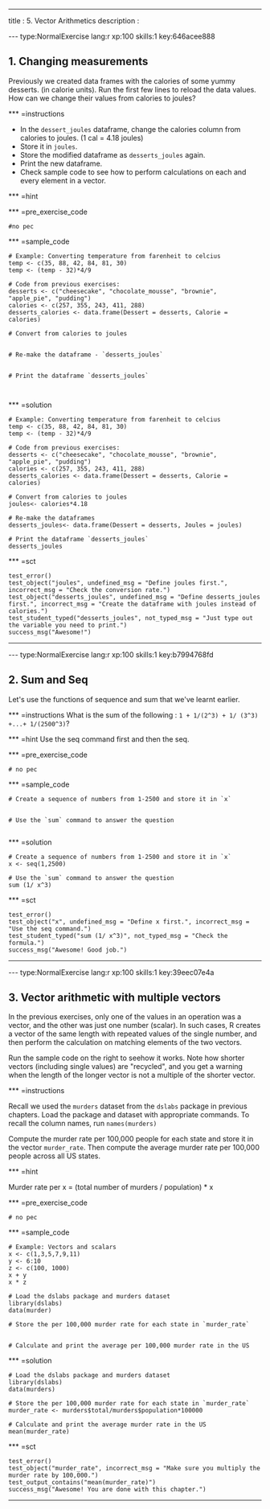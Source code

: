 ---
title       : 5. Vector Arithmetics
description :

--- type:NormalExercise lang:r xp:100 skills:1 key:646acee888
## 1. Changing measurements

Previously we created data frames with the calories of some yummy desserts. (in calorie units). 
Run the first few lines to reload the data values. How can we change their values from calories to joules?

*** =instructions
- In the `dessert_joules` dataframe, change the calories column from calories to joules. (1 cal = 4.18 joules)
- Store it in `joules`.
- Store the modified dataframe as `desserts_joules` again.
- Print the new dataframe.
- Check sample code to see how to perform calculations on each and every element in a vector.

*** =hint

*** =pre_exercise_code
```{r}
#no pec
```
*** =sample_code
```{r}
# Example: Converting temperature from farenheit to celcius
temp <- c(35, 88, 42, 84, 81, 30)
temp <- (temp - 32)*4/9

# Code from previous exercises:
desserts <- c("cheesecake", "chocolate_mousse", "brownie", "apple_pie", "pudding")
calories <- c(257, 355, 243, 411, 288)
desserts_calories <- data.frame(Dessert = desserts, Calorie = calories)

# Convert from calories to joules 


# Re-make the dataframe - `desserts_joules`


# Print the dataframe `desserts_joules`



```
*** =solution
```{r}
# Example: Converting temperature from farenheit to celcius
temp <- c(35, 88, 42, 84, 81, 30)
temp <- (temp - 32)*4/9

# Code from previous exercises:
desserts <- c("cheesecake", "chocolate_mousse", "brownie", "apple_pie", "pudding")
calories <- c(257, 355, 243, 411, 288)
desserts_calories <- data.frame(Dessert = desserts, Calorie = calories)

# Convert from calories to joules
joules<- calories*4.18

# Re-make the dataframes
desserts_joules<- data.frame(Dessert = desserts, Joules = joules)

# Print the dataframe `desserts_joules`
desserts_joules
```

*** =sct
```{r}
test_error()
test_object("joules", undefined_msg = "Define joules first.", incorrect_msg = "Check the conversion rate.")
test_object("desserts_joules", undefined_msg = "Define desserts_joules first.", incorrect_msg = "Create the dataframe with joules instead of calories.")
test_student_typed("desserts_joules", not_typed_msg = "Just type out the variable you need to print.")
success_msg("Awesome!")
```
----


--- type:NormalExercise lang:r xp:100 skills:1 key:b7994768fd
## 2. Sum and Seq

Let's use the functions of sequence and sum that we've learnt earlier.

*** =instructions
What is the sum of the following :
`1 + 1/(2^3) + 1/ (3^3) +...+ 1/(2500^3)`?

*** =hint
Use the seq command first and then the seq. 

*** =pre_exercise_code
```{r}
# no pec
```

*** =sample_code
```{r}
# Create a sequence of numbers from 1-2500 and store it in `x`


# Use the `sum` command to answer the question


```
*** =solution
```{r}
# Create a sequence of numbers from 1-2500 and store it in `x`
x <- seq(1,2500)

# Use the `sum` command to answer the question
sum (1/ x^3)
```
*** =sct
```{r}
test_error()
test_object("x", undefined_msg = "Define x first.", incorrect_msg = "Use the seq command.")
test_student_typed("sum (1/ x^3)", not_typed_msg = "Check the formula.")
success_msg("Awesome! Good job.")
```
----


--- type:NormalExercise lang:r xp:100 skills:1 key:39eec07e4a
## 3. Vector arithmetic with multiple vectors

In the previous exercises, only one of the values in an operation was a vector, and the other was just one number (scalar). In such cases, R creates a vector of the same length with repeated values of the single number, and then perform the calculation on matching elements of the two vectors.

Run the sample code on the right to seehow it works. Note how shorter vectors (including single values) are "recycled", and you get a warning when the length of the longer vector is not a multiple of the shorter vector.

*** =instructions

Recall we used the `murders` dataset from the `dslabs` package in previous chapters. Load the package and dataset with appropriate commands. To recall the column names, run `names(murders)`

Compute the murder rate per 100,000 people for each state and store it in the vector `murder_rate`. Then compute the average murder rate per 100,000 people across all US states.

*** =hint

Murder rate per x = (total number of murders / population) * x

*** =pre_exercise_code
```{r}
# no pec
```

*** =sample_code
```{r}
# Example: Vectors and scalars
x <- c(1,3,5,7,9,11)
y <- 6:10
z <- c(100, 1000)
x + y
x * z

# Load the dslabs package and murders dataset
library(dslabs)
data(murder)

# Store the per 100,000 murder rate for each state in `murder_rate`


# Calculate and print the average per 100,000 murder rate in the US 

```

*** =solution
```{r}
# Load the dslabs package and murders dataset
library(dslabs)
data(murders)

# Store the per 100,000 murder rate for each state in `murder_rate`
murder_rate <- murders$total/murders$population*100000

# Calculate and print the average murder rate in the US
mean(murder_rate)
```

*** =sct
```{r}
test_error()
test_object("murder_rate", incorrect_msg = "Make sure you multiply the murder rate by 100,000.")
test_output_contains("mean(murder_rate)")
success_msg("Awesome! You are done with this chapter.")
```
----